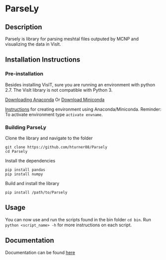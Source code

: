 # ParseLy
## Description
Parsely is library for parsing meshtal files outputed by MCNP and visualizing the
data in VisIt.
## Installation Instructions
### Pre-installation
Besides installing VisIT, sure you are running an environment with python 2.7. The VisIt library is not compatible with Python 3.

[Downloading Anaconda](https://www.anaconda.com/distribution/)
Or
[Download Miniconda](https://docs.conda.io/en/latest/miniconda.html)

[Instructions](https://uoa-eresearch.github.io/eresearch-cookbook/recipe/2014/11/20/conda/) for creating environment using Anaconda/Miniconda. Reminder: To activate environment type `activate envname`.

### Building ParseLy

Clone the library and navigate to the folder

    git clone https://github.com/hturner08/Parsely
    cd Parsely

Install the dependencies

    pip install pandas
    pip install numpy

Build and install the library

    pip install /path/to/Parsely

## Usage
You can now use and run the scripts found in the bin folder `cd bin`. Run `python <script_name> -h` for more instructions on each script.

## Documentation
Documentation can be found [here](https://github.com/hturner08)
